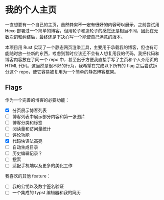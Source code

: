 # 我的个人主页
一直想要有一个自己的主页，~~虽然其实不一定有很好的内容可以展示~~，之前尝试用 Hexo 部署过一个简单的博客，但用轮子和造轮子的感觉还是相当不同，因此在无数次鸽和纠结后，最终还是下决心写一个能使自己满意的版本。

本项目用 Rust 实现了一个静态网页渲染工具，主要用于承载我的博客，但也有可能随时放一些新的东西，考虑到暂时应该还不会有人想复用我的代码，我把代码和博客内容放在了同一个 repo 中，甚至出于方便我直接手写了主页和个人介绍页的 HTML 代码。这当然是很不好的行为，我希望在完成以下所有的 flag 之后尝试拆分这个 repo，使它容易被复用为一个简单的静态博客框架。
## Flags
作为一个完善的博客的必要功能：
- [x] 分页展示博客列表
- [ ] 博客列表中展示部分内容和第一张图片
- [ ] 博客分类和标签
- [ ] 阅读量和访问量统计
- [ ] 评论功能
- [x] 代码块语法高亮
- [ ] 自动生成目录
- [ ] 历史编辑记录？
- [ ] 搜索
- [ ] 适配手机端以及更多的美化工作

我喜欢的其他 feature：
- [ ] 我的公钥以及数字签名验证
- [ ] 一个集成的 typst 编辑器和我的简历